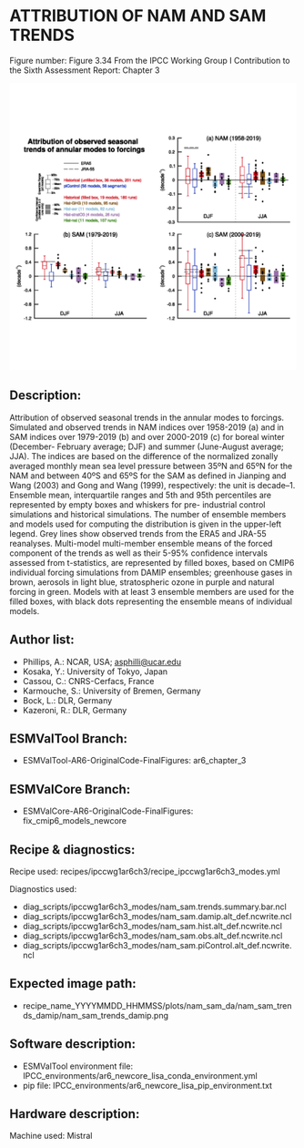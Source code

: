 
ATTRIBUTION OF NAM AND SAM TRENDS
=================================

Figure number: Figure 3.34
From the IPCC Working Group I Contribution to the Sixth Assessment Report: Chapter 3

![Figure 3.34](../images/ar6_wg1_chap3_figure3_34_nam_sam_trends_damip.png?raw=true)


Description:
------------
Attribution of observed seasonal trends in the annular modes to forcings. 
Simulated and observed trends in NAM indices over 1958-2019 (a) and in SAM 
indices over 1979-2019 (b) and over 2000-2019 (c) for boreal winter (December-
February average; DJF) and summer (June-August average; JJA). The indices are 
based on the difference of the normalized zonally averaged monthly mean sea 
level pressure between 35ºN and 65ºN for the NAM and between 40ºS and 65ºS for 
the SAM as defined in Jianping and Wang (2003) and Gong and Wang (1999), 
respectively: the unit is decade–1. Ensemble mean, interquartile ranges and 5th 
and 95th percentiles are represented by empty boxes and whiskers for pre-
industrial control simulations and historical simulations. The number of 
ensemble members and models used for computing the distribution is given in the 
upper-left legend. Grey lines show observed trends from the ERA5 and JRA-55 
reanalyses. Multi-model multi-member ensemble means of the forced component of 
the trends as well as their 5-95% confidence intervals assessed from 
t-statistics, are represented by filled boxes, based on CMIP6 individual forcing 
simulations from DAMIP ensembles; greenhouse gases in brown, aerosols in light 
blue, stratospheric ozone in purple and natural forcing in green. Models with at 
least 3 ensemble members are used for the filled boxes, with black dots 
representing the ensemble means of individual models. 


Author list:
------------
- Phillips, A.: NCAR, USA; asphilli@ucar.edu
- Kosaka, Y.: University of Tokyo, Japan
- Cassou, C.: CNRS-Cerfacs, France
- Karmouche, S.: University of Bremen, Germany
- Bock, L.: DLR, Germany
- Kazeroni, R.: DLR, Germany


ESMValTool Branch:
------------------
- ESMValTool-AR6-OriginalCode-FinalFigures: ar6_chapter_3


ESMValCore Branch:
------------------
- ESMValCore-AR6-OriginalCode-FinalFigures: fix_cmip6_models_newcore


Recipe & diagnostics:
---------------------
Recipe used: recipes/ipccwg1ar6ch3/recipe_ipccwg1ar6ch3_modes.yml

Diagnostics used: 
- diag_scripts/ipccwg1ar6ch3_modes/nam_sam.trends.summary.bar.ncl
- diag_scripts/ipccwg1ar6ch3_modes/nam_sam.damip.alt_def.ncwrite.ncl
- diag_scripts/ipccwg1ar6ch3_modes/nam_sam.hist.alt_def.ncwrite.ncl
- diag_scripts/ipccwg1ar6ch3_modes/nam_sam.obs.alt_def.ncwrite.ncl
- diag_scripts/ipccwg1ar6ch3_modes/nam_sam.piControl.alt_def.ncwrite.ncl


Expected image path:
--------------------
- recipe_name_YYYYMMDD_HHMMSS/plots/nam_sam_da/nam_sam_trends_damip/nam_sam_trends_damip.png


Software description:
---------------------
- ESMValTool environment file: IPCC_environments/ar6_newcore_lisa_conda_environment.yml
- pip file: IPCC_environments/ar6_newcore_lisa_pip_environment.txt


Hardware description:
---------------------
Machine used: Mistral
